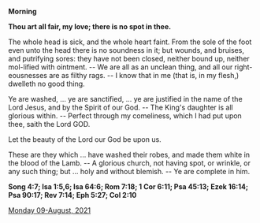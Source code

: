 **Morning**

**Thou art all fair, my love; there is no spot in thee.**
 
The whole head is sick, and the whole heart faint. From the sole of the foot even unto the head there is no soundness in it; but wounds, and bruises, and putrifying sores: they have not been closed, neither bound up, neither mol-lified with ointment. -- We are all as an unclean thing, and all our right-eousnesses are as filthy rags. -- I know that in me (that is, in my flesh,) dwelleth no good thing.
 
Ye are washed, ... ye are sanctified, ... ye are justified in the name of the Lord Jesus, and by the Spirit of our God. -- The King's daughter is all glorious within. -- Perfect through my comeliness, which I had put upon thee, saith the Lord GOD.
 
Let the beauty of the Lord our God be upon us.
 
These are they which ... have washed their robes, and made them white in the blood of the Lamb. -- A glorious church, not having spot, or wrinkle, or any such thing; but ... holy and without blemish. -- Ye are complete in him.  

**Song 4:7; Isa 1:5,6; Isa 64:6; Rom 7:18; 1 Cor 6:11; Psa 45:13; Ezek 16:14; Psa 90:17; Rev 7:14; Eph 5:27; Col 2:10**

[Monday 09-August, 2021](https://t.me/daily_light)
